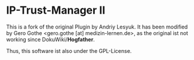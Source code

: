 # IP-Trust-Manager II

This is a fork of the original Plugin by Andriy Lesyuk. It has been modified by Gero Gothe <gero.gothe [at] medizin-lernen.de>, as the original ist not working since
DokuWiki/**Hogfather**.

Thus, this software ist also under the GPL-License.
